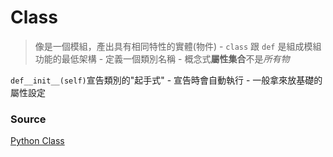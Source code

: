 # Class
  > 像是一個模組，產出具有相同特性的實體(物件)
    - `class` 跟 `def` 是組成模組功能的最低架構
    - 定義一個類別名稱
    - 概念式**屬性集合**不是*所有物*
    
 `def__init__(self)`宣告類別的"起手式"
    - 宣告時會自動執行
    - 一般拿來放基礎的屬性設定





 ### Source
[Python Class](https://medium.com/@weilihmen/%E9%97%9C%E6%96%BCpython%E7%9A%84%E9%A1%9E%E5%88%A5-class-%E5%9F%BA%E6%9C%AC%E7%AF%87-5468812c58f2)
